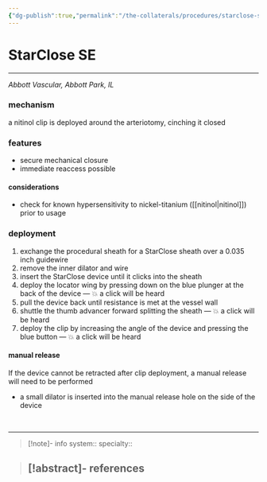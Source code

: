 ```yaml
---
{"dg-publish":true,"permalink":"/the-collaterals/procedures/starclose-se/"}
---
```



# StarClose SE
---

*Abbott Vascular, Abbott Park, IL*

### mechanism
a nitinol clip is deployed around the arteriotomy, cinching it closed

### features
- secure mechanical closure
- immediate reaccess possible

#### considerations
- check for known hypersensitivity to nickel-titanium ([[nitinol\|nitinol]]) prior to usage

### deployment
1. exchange the procedural sheath for a StarClose sheath over a 0.035 inch guidewire
2. remove the inner dilator and wire
3. insert the StarClose device until it clicks into the sheath
4. deploy the locator wing by pressing down on the blue plunger at the back of the device — 💥 a click will be heard
5. pull the device back until resistance is met at the vessel wall
6. shuttle the thumb advancer forward splitting the sheath — 💥 a click will be heard
7. deploy the clip by increasing the angle of the device and pressing the blue button — 💥 a click will be heard

#### manual release
If the device cannot be retracted after clip deployment, a manual release will need to be performed
- a small dilator is inserted into the manual release hole on the side of the device

<br>

---

> [!note]- info
> system:: 
> specialty:: 

> [!abstract]- references
> - 





